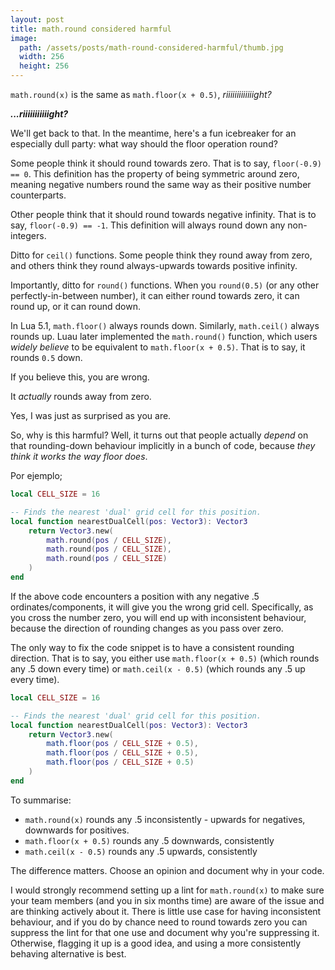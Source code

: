 ```yaml
---
layout: post
title: math.round considered harmful
image:
  path: /assets/posts/math-round-considered-harmful/thumb.jpg
  width: 256
  height: 256
---
```


`math.round(x)` is the same as `math.floor(x + 0.5)`, *riiiiiiiiiiiiight?*

***...riiiiiiiiiiight?***

We'll get back to that. In the meantime, here's a fun icebreaker for an especially dull party: what way should the floor operation round?

Some people think it should round towards zero. That is to say, `floor(-0.9) == 0`. This definition has the property of being symmetric around zero, meaning negative numbers round the same way as their positive number counterparts.

Other people think that it should round towards negative infinity. That is to say, `floor(-0.9) == -1`. This definition will always round down any non-integers.

Ditto for `ceil()` functions. Some people think they round away from zero, and others think they round always-upwards towards positive infinity.

Importantly, ditto for `round()` functions. When you `round(0.5)` (or any other perfectly-in-between number), it can either round towards zero, it can round up, or it can round down.

In Lua 5.1, `math.floor()` always rounds down. Similarly, `math.ceil()` always rounds up. Luau later implemented the `math.round()` function, which users *widely believe* to be equivalent to `math.floor(x + 0.5)`. That is to say, it rounds `0.5` down.

If you believe this, you are wrong. 

It *actually* rounds away from zero.

Yes, I was just as surprised as you are.

So, why is this harmful? Well, it turns out that people actually *depend* on that rounding-down behaviour implicitly in a bunch of code, because *they think it works the way floor does*.

Por ejemplo;

```lua
local CELL_SIZE = 16

-- Finds the nearest 'dual' grid cell for this position.
local function nearestDualCell(pos: Vector3): Vector3
	return Vector3.new(
		math.round(pos / CELL_SIZE),
		math.round(pos / CELL_SIZE),
		math.round(pos / CELL_SIZE)
	)
end
```

If the above code encounters a position with any negative .5 ordinates/components, it will give you the wrong grid cell. Specifically, as you cross the number zero, you will end up with inconsistent behaviour, because the direction of rounding changes as you pass over zero.

The only way to fix the code snippet is to have a consistent rounding direction. That is to say, you either use `math.floor(x + 0.5)` (which rounds any .5 down every time) or `math.ceil(x - 0.5)` (which rounds any .5 up every time).

```lua
local CELL_SIZE = 16

-- Finds the nearest 'dual' grid cell for this position.
local function nearestDualCell(pos: Vector3): Vector3
	return Vector3.new(
		math.floor(pos / CELL_SIZE + 0.5),
		math.floor(pos / CELL_SIZE + 0.5),
		math.floor(pos / CELL_SIZE + 0.5)
	)
end
```

To summarise:

- `math.round(x)` rounds any .5 inconsistently - upwards for negatives, downwards for positives.
- `math.floor(x + 0.5)` rounds any .5 downwards, consistently
- `math.ceil(x - 0.5)` rounds any .5 upwards, consistently

The difference matters. Choose an opinion and document why in your code.

I would strongly recommend setting up a lint for `math.round(x)` to make sure your team members (and you in six months time) are aware of the issue and are thinking actively about it. There is little use case for having inconsistent behaviour, and if you do by chance need to round towards zero you can suppress the lint for that one use and document why you're suppressing it. Otherwise, flagging it up is a good idea, and using a more consistently behaving alternative is best.